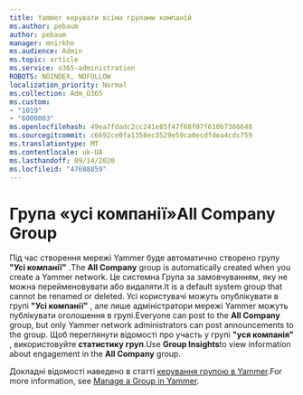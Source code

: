 ```yaml
---
title: Yammer керувати всіма групами компаній
ms.author: pebaum
author: pebaum
manager: mnirkhe
ms.audience: Admin
ms.topic: article
ms.service: o365-administration
ROBOTS: NOINDEX, NOFOLLOW
localization_priority: Normal
ms.collection: Adm_O365
ms.custom:
- "1019"
- "6000003"
ms.openlocfilehash: 49ea7fdadc2cc241e85f47f68f07f610b7306648
ms.sourcegitcommit: c6692ce0fa1358ec3529e59ca0ecdfdea4cdc759
ms.translationtype: MT
ms.contentlocale: uk-UA
ms.lasthandoff: 09/14/2020
ms.locfileid: "47688859"
---
```

# <a name="all-company-group"></a><span data-ttu-id="a4a74-102">Група «усі компанії»</span><span class="sxs-lookup"><span data-stu-id="a4a74-102">All Company Group</span></span>

<span data-ttu-id="a4a74-103">Під час створення мережі Yammer буде автоматично створено групу **"Усі компанії"** .</span><span class="sxs-lookup"><span data-stu-id="a4a74-103">The **All Company** group is automatically created when you create a Yammer network.</span></span> <span data-ttu-id="a4a74-104">Це системна Група за замовчуванням, яку не можна перейменовувати або видаляти.</span><span class="sxs-lookup"><span data-stu-id="a4a74-104">It is a default system group that cannot be renamed or deleted.</span></span> <span data-ttu-id="a4a74-105">Усі користувачі можуть опублікувати в групі **"Усі компанії"** , але лише адміністратори мережі Yammer можуть публікувати оголошення в групі.</span><span class="sxs-lookup"><span data-stu-id="a4a74-105">Everyone can post to the **All Company** group, but only Yammer network administrators can post announcements to the group.</span></span> <span data-ttu-id="a4a74-106">Щоб переглянути відомості про участь у групі **"уся компанія"** , використовуйте **статистику груп**.</span><span class="sxs-lookup"><span data-stu-id="a4a74-106">Use **Group Insights**to view information about engagement in the **All Company** group.</span></span>

<span data-ttu-id="a4a74-107">Докладні відомості наведено в статті [керування групою в Yammer](https://support.office.com/article/Manage-a-group-in-Yammer-6e05c6d6-5548-4c88-89cd-e6757a514ef2).</span><span class="sxs-lookup"><span data-stu-id="a4a74-107">For more information, see [Manage a Group in Yammer](https://support.office.com/article/Manage-a-group-in-Yammer-6e05c6d6-5548-4c88-89cd-e6757a514ef2).</span></span>
